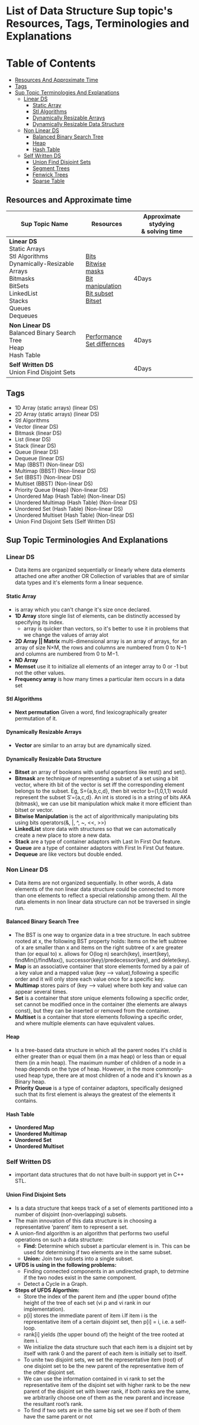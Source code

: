 # List of Data Structure Sup topic's Resources, Tags, Terminologies and Explanations

Table of Contents
=================

- [Resources And Approximate Time](#resources-and-approximate-time)
- [Tags](#tags)
- [Sup Topic Terminologies And Explanations](#sup-topic-terminologies-and-explanations)
  * [Linear DS](#linear-ds)
    + [Static Array](#static-array)
    + [Stl Algorithms](#stl-algorithms)
    + [Dynamically Resizable Arrays](#dynamically-resizable-arrays)
    + [Dynamically Resizable Data Structure](#dynamically-resizable-data-structure)
  * [Non Linear DS](#non-linear-ds)
    + [Balanced Binary Search Tree](#balanced-binary-search-tree)
    + [Heap](#heap)
    + [Hash Table](#hash-table)
  * [Self Written DS](#self-written-ds)
    + [Union Find Disjoint Sets](#union-find-disjoint-sets)
    + [Segment Trees](#segment-trees)
    + [Fenwick Trees](#fenwick-trees)
    + [Sparse Table](#sparse-table)


## Resources and Approximate time

Sup Topic Name   | Resources   | Approximate stydying <br> & solving time
-------------| -------------   |-------------   
**Linear DS**<br>Static Arrays<br> Stl Algorithms <br> Dynamically-Resizable Arrays<br>Bitmasks<br>BitSets<br>LinkedList<br>Stacks<br>Queues<br>Dequeues|[Bits](https://graphics.stanford.edu/~seander/bithacks.html)<br> [Bitwise](https://en.wikipedia.org/wiki/Bitwise_operation)<br> [masks](https://en.wikipedia.org/wiki/Mask_(computing))<br> [Bit manipulation](https://en.wikipedia.org/wiki/Bit_manipulation)<br> [Bit subset](http://codesam.blogspot.com.eg/2011/03/find-all-subsets-of-given-set.html)<br> [Bitset](https://www.geeksforgeeks.org/c-bitset-and-its-application/)|4Days
**Non Linear DS**<br>Balanced Binary Search Tree<br>Heap<br>Hash Table|[Performance](https://stackoverflow.com/questions/222658/multiset-map-and-hash-map-complexity?utm_medium=organic&utm_source=google_rich_qa&utm_campaign=google_rich_qa)<br>[Set differnces](https://www.geeksforgeeks.org/difference-set-multiset-unordered_set-unordered_multiset/)<br> | 4Days
**Self Written DS**<br>Union Find Disjoint Sets<br> || 4Days

## Tags
- 1D Array (static arrays) (linear DS)
- 2D Array (static arrays) (linear DS)
- Stl Algorithms
- Vector (linear DS)
- Bitmask (linear DS)
- List (linear DS)
- Stack (linear DS)
- Queue (linear DS)
- Dequeue (linear DS)
- Map (BBST) (Non-linear DS)
- Multimap (BBST) (Non-linear DS)
- Set (BBST) (Non-linear DS)
- Multiset (BBST) (Non-linear DS)
- Priority Queue (Heap) (Non-linear DS)
- Unordered Map (Hash Table) (Non-linear DS)
- Unordered Multimap (Hash Table) (Non-linear DS)
- Unordered Set (Hash Table) (Non-linear DS)
- Unordered Multiset (Hash Table) (Non-linear DS)
- Union Find Disjoint Sets (Self Written DS)


## Sup Topic Terminologies And Explanations

### Linear DS
- Data items are organized sequentially or linearly where data elements attached one after another OR Collection of variables that are of similar data types and it's elements form a linear sequence.

#### Static Array 
* is array which you can't change it's size once declared.
* **1D Array** store single list of elements, can be distinctly accessed by specifying its index.
  * array is quicker than vectors, so it's better to use it in problems that we change the values of array alot
* **2D Array || Matrix** multi-dimensional array is an array of arrays, for an array of size N×M, the rows and columns are numbered from 0 to N−1 and columns are numbered from 0 to M−1.
* **ND Array**
* **Memset** use it to initialize all elements of an integer array to 0 or -1 but not the other values.
*  **Frequency array** is how many times a particular item occurs in a data set
#### Stl Algorithms
* **Next permutation** Given a word, find lexicographically greater permutation of it.
#### Dynamically Resizable Arrays
* **Vector** are similar to an array but are dynamically sized.
#### Dynamically Resizable Data Structure
* **Bitset** an array of booleans with useful opeartions like rest() and set().
* **Bitmask** are technique of representing a subset of a set using a bit vector, where ith bit of the vector is set iff the corresponding element belongs to the subset. Eg, S={a,b,c,d}, then bit vector b=(1,0,1,1) would represent the subset S′={a,c,d}. An int is stored is in a string of bits AKA (bitmask), we can use bit manipulation whick make it more efficient than bitset or vector<bool>.
* **Bitwise Manipulation** is the act of algorithmically manipulating bits using bits operators(&, |, ^, ~, <<, >>)
* **LinkedList** store data with structures so that we can automatically create a new place to store a new data.
* **Stack** are a type of container adaptors with Last In First Out feature.
* **Queue** are a type of container adaptors with First In First Out feature.
* **Dequeue** are like vectors but double ended.


 ### Non Linear DS
 - Data items are not organized sequentially. In other words, A data elements of the non linear data structure could be connected to more than one elements to reflect a special relationship among them. All the data elements in non linear data structure can not be traversed in single run.

#### Balanced Binary Search Tree
* The BST is one way to organize data in a tree structure. In each subtree rooted at x,
the following BST property holds: Items on the left subtree of x are smaller than x and items on the right subtree
of x are greater than (or equal to) x. allows for O(log n) search(key), insert(key), findMin()/findMax(), successor(key)/predecessor(key), and delete(key).
 * **Map**  is an associative container that store elements formed by a pair of a key value
  and a mapped value (key --> value),following a specific order and it will only store each value once for a specific key.
 * **Multimap** stores pairs of (key --> value) where both key and value can appear several times.
 * **Set** is a container that store unique elements following a specific order, set cannot be modified once in the container (the elements are always const), but they can be inserted or removed from the container.
  * **Multiset** is a container that store elements following a specific order, and where multiple elements can have equivalent values.
#### Heap 
* Is a tree-based data structure in which all the parent nodes it's child is either greater than or equal them (in a max heap) or less than or equal them (in a min heap). The maximum number of children of a node in a heap depends on the type of heap. However, in the more commonly-used heap type, there are at most children of a node and it's known as a Binary heap.
* **Priority Queue** is a type of container adaptors, specifically designed such that its first element is always the greatest of the elements it contains.
#### Hash Table
* **Unordered Map**
* **Unordered Multimap**
* **Unordered Set**
* **Unordered Multiset**

### Self Written DS
- important data structures that do not have built-in support yet in C++ STL.
#### Union Find Disjoint Sets
- Is a data structure that keeps track of a set of elements partitioned into a number of disjoint (non-overlapping) subsets.
- The main innovation of this data structure is in choosing a representative ‘parent’ item
to represent a set.
- A union-find algorithm is an algorithm that performs two useful operations on such a data structure:
   * **Find:** Determine which subset a particular element is in. This can be used for determining if two elements are in      the same subset.
   * **Union:** Join two subsets into a single subset.
- **UFDS is using in the following problems:**
  * Finding connected components in an undirected graph, to detrmine if the two nodes exist in the same component.
  * Detect a Cycle in a Graph.
- **Steps of UFDS Algorthim:**
  * Store the index of the parent item and (the upper bound of)the height of the tree of each set (vi p and vi rank in our    implementation).
  *  p[i] stores the immediate parent of item i.If item i is the representative item of a certain disjoint set, then p[i] = i, i.e. a self-loop.
  * rank[i] yields (the upper bound of) the height of the tree rooted at item i.
  * We initialize the data structure such that each item is a disjoint set by itself with rank 0 and the parent of each item    is initially set to itself.
  * To unite two disjoint sets, we set the representative item (root) of one disjoint set to be
the new parent of the representative item of the other disjoint set.
  * We can use the information contained in vi rank to set the representative item
of the disjoint set with higher rank to be the new parent of the disjoint set with lower rank, if both ranks are the same, we arbitrarily choose one of them as the new parent and increase the resultant root’s rank.
  * To find if two sets are in the same big set we see if both of them have the same parent or not
